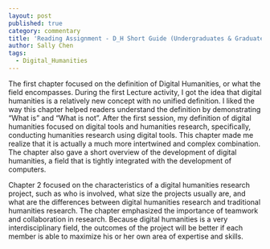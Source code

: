 ```yaml
---
layout: post
published: true
category: commentary
title: 'Reading Assignment - D_H Short Guide (Undergraduates & Graduates): Sally Chen'
author: Sally Chen
tags:
  - Digital_Humanities
---
```

The first chapter focused on the definition of Digital Humanities, or what the field encompasses. During the first Lecture activity, I got the idea that digital humanities is a relatively new concept with no unified definition. I liked the way this chapter helped readers understand the definition by demonstrating “What is” and “What is not”. After the first session, my definition of digital humanities focused on digital tools and humanities research, specifically, conducting humanities research using digital tools. This chapter made me realize that it is actually a much more intertwined and complex combination. The chapter also gave a short overview of the development of digital humanities, a field that is tightly integrated with the development of computers. 

Chapter 2 focused on the characteristics of a digital humanities research project, such as who is involved, what size the projects usually are, and what are the differences between digital humanities research and traditional humanities research. The chapter emphasized the importance of teamwork and collaboration in research. Because digital humanities is a very interdisciplinary field, the outcomes of the project will be better if each member is able to maximize his or her own area of expertise and skills.